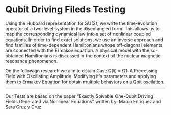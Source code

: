# Qubit Driving Fileds Testing

Using the Hubbard representation for SU(2), we write the time-evolution operator of a
two-level system in the disentangled form. This allows us to map the corresponding dynamical law
into a set of nonlinear coupled equations. In order to find exact solutions, we use an inverse approach
and find families of time-dependent Hamiltonians whose off-diagonal elements are connected with
the Ermakov equation. A physical model with the so-obtained Hamiltonians is discussed in the
context of the nuclear magnetic resonance phenomenon.

On the followign research we aim to obtain Case Ω(t) = Ω1: A Precessing Field with Oscillating Amplitude. 
Modifying it's parameters and applying them to Ermakov Equation for obtain multiple behaviors on a Qbit oscilation. 


__________________________________________________________________________________________________________

Our Tests are based on the paper "Exactly Solvable One-Qubit Driving Fields Generated
via Nonlinear Equations" 
written by:  Marco Enríquez and Sara Cruz y Cruz



